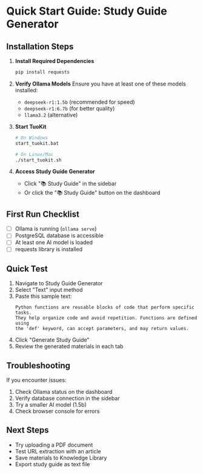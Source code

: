 # Quick Start Guide: Study Guide Generator

## Installation Steps

1. **Install Required Dependencies**
   ```bash
   pip install requests
   ```

2. **Verify Ollama Models**
   Ensure you have at least one of these models installed:
   - `deepseek-r1:1.5b` (recommended for speed)
   - `deepseek-r1:6.7b` (for better quality)
   - `llama3.2` (alternative)

3. **Start TuoKit**
   ```bash
   # On Windows
   start_tuokit.bat
   
   # On Linux/Mac
   ./start_tuokit.sh
   ```

4. **Access Study Guide Generator**
   - Click "📚 Study Guide" in the sidebar
   - Or click the "📚 Study Guide" button on the dashboard

## First Run Checklist

- [ ] Ollama is running (`ollama serve`)
- [ ] PostgreSQL database is accessible
- [ ] At least one AI model is loaded
- [ ] requests library is installed

## Quick Test

1. Navigate to Study Guide Generator
2. Select "Text" input method
3. Paste this sample text:
   ```
   Python functions are reusable blocks of code that perform specific tasks. 
   They help organize code and avoid repetition. Functions are defined using 
   the 'def' keyword, can accept parameters, and may return values.
   ```
4. Click "Generate Study Guide"
5. Review the generated materials in each tab

## Troubleshooting

If you encounter issues:
1. Check Ollama status on the dashboard
2. Verify database connection in the sidebar
3. Try a smaller AI model (1.5b)
4. Check browser console for errors

## Next Steps

- Try uploading a PDF document
- Test URL extraction with an article
- Save materials to Knowledge Library
- Export study guide as text file
